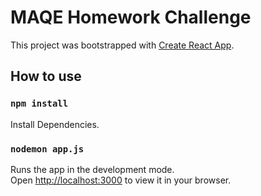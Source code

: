 # MAQE Homework Challenge

This project was bootstrapped with [Create React App](https://github.com/facebook/create-react-app).

## How to use

### `npm install`

Install Dependencies.

### `nodemon app.js`

Runs the app in the development mode.\
Open [http://localhost:3000](http://localhost:3000) to view it in your browser.
